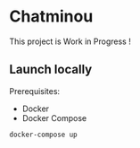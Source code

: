 # Chatminou

This project is Work in Progress !

## Launch locally

Prerequisites:
- Docker
- Docker Compose


```
docker-compose up
```

